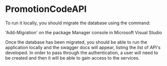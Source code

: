 # PromotionCodeAPI

To run it locally, you should migrate the database using the command:

'Add-Migration' on the package Manager console in Microsoft Visual Studio 

Once the database has been migrated, you should be able to run the application locally and the swagger docs will appear, listing the list of API's developed. In order to pass through the authentication, a user will need to be created and then it will be able to gain access to the services. 